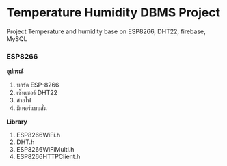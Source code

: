 # Temperature Humidity DBMS Project
Project Temperature and humidity base on ESP8266, DHT22, firebase, MySQL

### ESP8266
**อุปกรณ์**
1. บอร์ด ESP-8266
2. เซ็นเซอร์ DHT22
3. สายไฟ
4. มิเตอร์แบบสั่น

**Library**
1. ESP8266WiFi.h
2. DHT.h
3. ESP8266WiFiMulti.h
4. ESP8266HTTPClient.h
